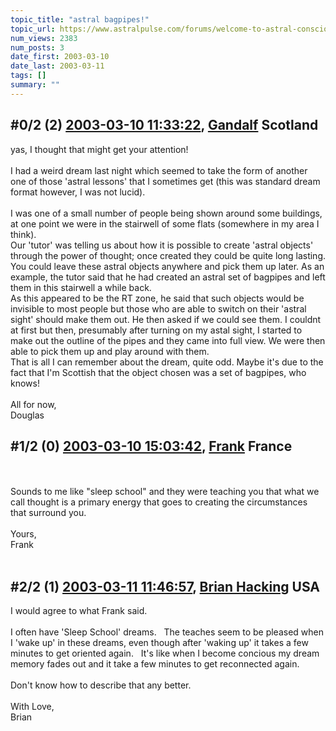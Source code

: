 ```yaml
---
topic_title: "astral bagpipes!"
topic_url: https://www.astralpulse.com/forums/welcome-to-astral-consciousness!/astral-bagpipes%21
num_views: 2383
num_posts: 3
date_first: 2003-03-10
date_last: 2003-03-11
tags: []
summary: ""
---
```


## \#0/2 (2) [2003-03-10 11:33:22](https://www.astralpulse.com/forums/index.php?msg=119479), [Gandalf](https://www.astralpulse.com/forums/profile/?u=850) Scotland ##
<section>
yas, I thought that might get your attention!
<br>
<br>
I had a weird dream last night which seemed to take the form of another one of those 'astral lessons' that I sometimes get (this was standard dream format however, I was not lucid).
<br>
<br>
I was one of a small number of people being shown around some buildings, at one point we were in the stairwell of some flats (somewhere in my area I think).
<br>
Our 'tutor' was telling us about how it is possible to create 'astral objects' through the power of thought; once created they could be quite long lasting. You could leave these astral objects anywhere and pick them up later. As an example, the tutor said that he had created an astral set of bagpipes and left them in this stairwell a while back.
<br>
As this appeared to be the RT zone, he said that such objects would be invisible to most people but those who are able to switch on their 'astral sight' should make them out. He then asked if we could see them. I couldnt at first but then, presumably after turning on my astal sight, I started to make out the outline of the pipes and they came into full view. We were then able to pick them up and play around with them.
<br>
That is all I can remember about the dream, quite odd. Maybe it's due to the fact that I'm Scottish that the object chosen was a set of bagpipes, who knows!
<br>
<br>
All for now,
<br>
Douglas
<br>
</section>

## \#1/2 (0) [2003-03-10 15:03:42](https://www.astralpulse.com/forums/index.php?msg=24843), [Frank](https://www.astralpulse.com/forums/profile/?u=359) France ##
<section>
<br>
<br>
Sounds to me like "sleep school" and they were teaching you that what we call thought is a primary energy that goes to creating the circumstances that surround you.
<br>
<br>
Yours,
<br>
Frank
<br>
<br>
</section>

## \#2/2 (1) [2003-03-11 11:46:57](https://www.astralpulse.com/forums/index.php?msg=24911), [Brian Hacking](https://www.astralpulse.com/forums/profile/?u=1466) USA ##
<section>
I would agree to what Frank said.
<br>
<br>
I often have 'Sleep School' dreams.   The teaches seem to be pleased when I 'wake up' in these dreams, even though after 'waking up' it takes a few minutes to get oriented again.   It's like when I become concious my dream memory fades out and it take a few minutes to get reconnected again.
<br>
<br>
Don't know how to describe that any better.
<br>
<br>
With Love,
<br>
Brian
<br>
<br>
<br>
</section>